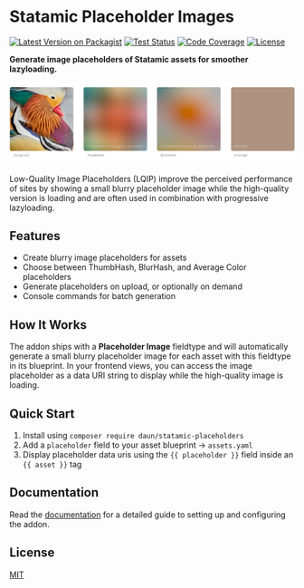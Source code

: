 # Statamic Placeholder Images

[![Latest Version on Packagist](https://img.shields.io/packagist/v/daun/statamic-placeholders.svg)](https://packagist.org/packages/daun/statamic-placeholders)
[![Test Status](https://img.shields.io/github/actions/workflow/status/daun/statamic-placeholders/ci.yml?label=tests)](https://github.com/daun/statamic-placeholders/actions/workflows/ci.yml)
[![Code Coverage](https://img.shields.io/codecov/c/github/daun/statamic-placeholders)](https://app.codecov.io/gh/daun/statamic-placeholders)
[![License](https://img.shields.io/github/license/daun/statamic-placeholders.svg)](https://github.com/daun/statamic-placeholders/blob/master/LICENSE)

**Generate image placeholders of Statamic assets for smoother lazyloading.**

![Example image placeholders](art/example-placeholder.png)

Low-Quality Image Placeholders (LQIP) improve the perceived performance of sites by showing a small
blurry placeholder image while the high-quality version is loading and are often used in combination
with progressive lazyloading.

## Features

- Create blurry image placeholders for assets
- Choose between ThumbHash, BlurHash, and Average Color placeholders
- Generate placeholders on upload, or optionally on demand
- Console commands for batch generation

## How It Works

The addon ships with a **Placeholder Image** fieldtype and will automatically generate a small blurry
placeholder image for each asset with this fieldtype in its blueprint. In your frontend views, you
can access the image placeholder as a data URI string to display while the high-quality image is
loading.

## Quick Start

1. Install using `composer require daun/statamic-placeholders`
2. Add a `placeholder` field to your asset blueprint → `assets.yaml`
3. Display placeholder data uris using the `{{ placeholder }}` field inside an `{{ asset }}` tag

## Documentation

Read the [documentation](./DOCUMENTATION.md) for a detailed guide to setting up and configuring the addon.

## License

[MIT](https://opensource.org/licenses/MIT)
